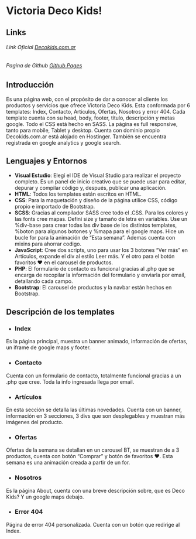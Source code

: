 # Victoria Deco Kids!

## Links
###### Link Oficial [Decokids.com.ar](https://www.decokids.com.ar/)
###### Pagina de Github [Github Pages](https://ferkovalink.github.io/decokids/)
## Introducción
Es una página web, con el propósito de dar a conocer al cliente los productos y servicios que ofrece Victoria Deco Kids. Esta conformada por 6 templates: Index, Contacto, Articulos, Ofertas, Nosotros y error 404. Cada template cuenta con su head, body, footer, título, descripción y metas google. Todo el CSS está hecho en SASS. La página es full responsive, tanto para mobile, Tablet y desktop.
Cuenta con dominio propio Decokids.com.ar está alojado en Hostinger. También se encuentra registrada en google analytics y google search.

## Lenguajes y Entornos
- **Visual Estudio**: Elegí el IDE de Visual Studio para realizar el proyecto completo. Es un panel de inicio creativo que se puede usar para editar, depurar y compilar código y, después, publicar una aplicación.
- **HTML**: Todos los templates están escritos en HTML.
- **CSS**: Para la maquetación y diseño de la página utilice CSS, código propio e importado de Bootstrap.
- **SCSS**: Gracias al compilador SASS cree todo el .CSS. Para los colores y las fonts cree mapas. Definí size y tamaño de letra en variables. Use un %div-base para crear todas las div base de los distintos templates, %boton para algunos botones y %mapa para el google maps. Hice un bucle for para la animación de “Esta semana”. Ademas cuenta con mixins para ahorrar codigo.
- **JavaScript**: Cree dos scripts, uno para usar los 3 botones “Ver más” en Artículos, expande el div al estilo Leer más. Y el otro para el botón favoritos ♥ en el carousel de productos.
- **PHP**: El formulario de contacto es funcional gracias al .php que se encarga de recopilar la información del formulario y enviarla por email, detallando cada campo.
- **Bootstrap**: El carousel de productos y la navbar están hechos en Bootstrap.

## Descripción de los templates
- ### Index
Es la página principal, muestra un banner animado, información de ofertas, un iframe de google maps y footer.
- ### Contacto
Cuenta con un formulario de contacto, totalmente funcional gracias a un .php que cree. Toda la info ingresada llega por email.
- ### Artículos
En esta sección se detalla las últimas novedades. Cuenta con un banner, información en 3 secciones, 3 divs que  son desplegables y muestran más imágenes del producto.
- ### Ofertas
Ofertas de la semana se detallan en un carousel BT, se muestran de a 3 productos, cuenta con botón “Comprar” y botón de favoritos ♥. Esta semana es una animación creada a partir de un for.
- ### Nosotros
Es la página About, cuenta con una breve descripción sobre, que es Deco Kids? Y un google maps debajo.
- ### Error 404
Página de error 404 personalizada. Cuenta con un botón que redirige al Index.


